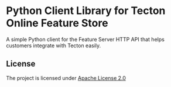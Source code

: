 # Python Client Library for Tecton Online Feature Store

A simple Python client for the Feature Server HTTP API that helps customers integrate with Tecton easily.

[//]: # ()
[//]: # (## Documentation)

[//]: # ()
[//]: # (* [Fetching Online Features]&#40;https://docs.tecton.ai/latest/examples/fetch-real-time-features.html&#41;)

[//]: # (* [FeatureServer API Reference]&#40;https://docs.tecton.ai/rest-swagger/docs.html&#41;)

[//]: # (* [Tecton Java Client API Reference]&#40;https://www.javadoc.io/doc/ai.tecton/java-client/latest/index.html&#41;)

[//]: # (* [Tecton Java Client Example Code]&#40;https://github.com/tecton-ai/TectonClientDemo/tree/main/src/main/java&#41;)

[//]: # ()
[//]: # (## Troubleshooting)

[//]: # ()
[//]: # (If you have any questions or need help,)

[//]: # (please [open an Issue]&#40;https://github.com/tecton-ai/tecton-http-client-java/issues&#41; or reach out to us in Slack!)

[//]: # ()
[//]: # (## Contributing)

[//]: # ()
[//]: # (The Tecton Java client is open source and we welcome any contributions from our Tecton community.)

[//]: # ()
[//]: # (### Prerequisites)

[//]: # ()
[//]: # (* Java 8 or higher)

[//]: # (* Gradle)

[//]: # (* [Google Java Format]&#40;https://github.com/google/google-java-format&#41; formatter &#40;can also use as a plugin in your IDE&#41;)

[//]: # ()
[//]: # (### Build the Project)

[//]: # ()
[//]: # (The `tecton-http-client-java` project can be built using Gradle as follows:)

[//]: # ()
[//]: # (`./gradlew clean build`)

[//]: # ()
[//]: # (## Basic end to end testing)

[//]: # ()
[//]: # (In the demo client [repository]&#40;https://github.com/tecton-ai/TectonClientDemo&#41; update the `build.gradle` file with the)

[//]: # (jar that you generate from this repo using `./gradlew clean build`.)

[//]: # ()
[//]: # (Change the dependencies target to this and point the files attribute to your java client jar:)

[//]: # ()
[//]: # (```)

[//]: # (dependencies {)

[//]: # (    implementation files&#40;'libs/java-client-0.1.0-SNAPSHOT.jar'&#41;)

[//]: # (    implementation 'com.google.code.gson:gson:2.2.4')

[//]: # (    implementation group: 'org.apache.commons', name: 'commons-lang3', version: '3.12.0')

[//]: # ()
[//]: # (})

[//]: # (```)

[//]: # ()
[//]: # (Update `tecton.properties` with your cluster url and run the Demo file to query the feature services needed.)

[//]: # ()
[//]: # (## Before Opening a PR)

[//]: # ()
[//]: # (* Please run pre-commit on your staged files to ensure that the changes are correctly formatted.)

[//]: # (* Please run `./gradlew clean build` to ensure that your changes pass the build)

[//]: # (* Please add unit tests if possible to test the new code changes)

## License

The project is licensed
under [Apache License 2.0](https://github.com/tecton-ai/tecton-http-client-java/blob/main/LICENSE.md)
